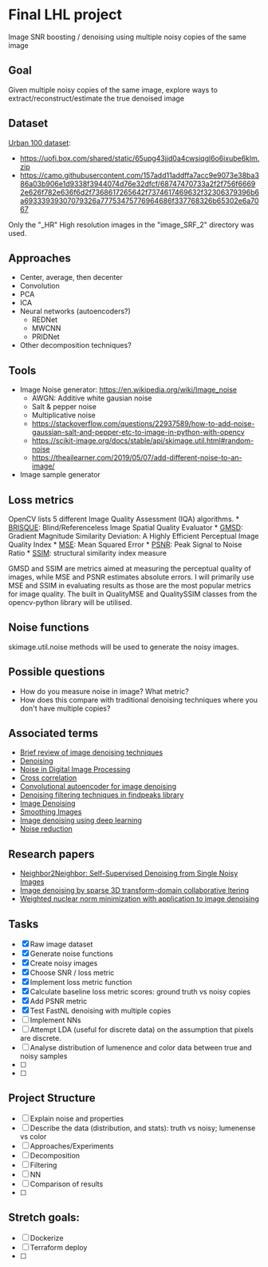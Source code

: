 # Final LHL project

Image SNR boosting / denoising using multiple noisy copies of the same image
## Goal
Given multiple noisy copies of the same image, explore ways to extract/reconstruct/estimate the true denoised image


## Dataset
[Urban 100 dataset](https://github.com/jbhuang0604/SelfExSR):
* https://uofi.box.com/shared/static/65upg43jjd0a4cwsiqgl6o6ixube6klm.zip
* https://camo.githubusercontent.com/157add11addffa7acc9e9073e38ba386a03b906e1d9338f3944074d76e32dfcf/68747470733a2f2f756f66692e626f782e636f6d2f7368617265642f7374617469632f32306379396b6a69333939307079326a77753475776964686f337768326b65302e6a7067

Only the "_HR" High resolution images in the "image_SRF_2" directory was used.

## Approaches
* Center, average, then decenter
* Convolution
* PCA
* ICA
* Neural networks (autoencoders?)
    * REDNet
    * MWCNN
    * PRIDNet
* Other decomposition techniques?

## Tools
* Image Noise generator: https://en.wikipedia.org/wiki/Image_noise
    * AWGN: Additive white gausian noise
    * Salt & pepper noise
    * Multiplicative noise
    * https://stackoverflow.com/questions/22937589/how-to-add-noise-gaussian-salt-and-pepper-etc-to-image-in-python-with-opencv
    * https://scikit-image.org/docs/stable/api/skimage.util.html#random-noise
    * https://theailearner.com/2019/05/07/add-different-noise-to-an-image/  
* Image sample generator

## Loss metrics
OpenCV lists 5 different Image Quality Assessment (IQA) algorithms.
    * [BRISQUE](https://learnopencv.com/image-quality-assessment-brisque/): Blind/Referenceless Image Spatial Quality Evaluator
    * [GMSD](http://www4.comp.polyu.edu.hk/~cslzhang/IQA/GMSD/GMSD.htm): Gradient Magnitude Similarity Deviation: A Highly Efficient Perceptual Image Quality Index
    * [MSE](https://en.wikipedia.org/wiki/Mean_squared_error): Mean Squared Error
    * [PSNR](https://en.wikipedia.org/wiki/Peak_signal-to-noise_ratio): Peak Signal to Noise Ratio
    * [SSIM](https://en.wikipedia.org/wiki/Structural_similarity): structural similarity index measure

GMSD and SSIM are metrics aimed at measuring the perceptual quality of images, while MSE and PSNR estimates absolute errors.
I will primarily use MSE and SSIM in evaluating results as those are the most popular metrics for image quality.
The built in QualityMSE and QualitySSIM classes from the opencv-python library will be utilised.

## Noise functions
skimage.util.noise methods will be used to generate the noisy images.

## Possible questions
* How do you measure noise in image? What metric?
* How does this compare with traditional denoising techniques where you don't have multiple copies?
## Associated terms
* [Brief review of image denoising techniques](https://vciba.springeropen.com/articles/10.1186/s42492-019-0016-7)
* [Denoising](https://www.iosrjournals.org/iosr-jece/papers/Vol.%2011%20Issue%201/Version-1/L011117884.pdf)
* [Noise in Digital Image Processing](https://medium.com/image-vision/noise-in-digital-image-processing-55357c9fab71)
* [Cross correlation](https://en.wikipedia.org/wiki/Cross-correlation)
* [Convolutional autoencoder for image denoising](https://keras.io/examples/vision/autoencoder/)
* [Denoising filtering techniques in findpeaks library](https://erdogant.github.io/findpeaks/pages/html/Denoise.html)
* [Image Denoising](https://docs.opencv.org/3.4/d5/d69/tutorial_py_non_local_means.html)
* [Smoothing Images](https://docs.opencv.org/3.4/d4/d13/tutorial_py_filtering.html)
* [Image denoising using deep learning](https://towardsai.net/p/deep-learning/image-de-noising-using-deep-learning)
* [Noise reduction](https://en.wikipedia.org/wiki/Noise_reduction#Removal)

## Research papers
* [Neighbor2Neighbor: Self-Supervised Denoising from Single Noisy Images](https://arxiv.org/pdf/2101.02824.pdf)
* [Image denoising by sparse 3D transform-domain collaborative ltering](https://webpages.tuni.fi/foi/GCF-BM3D/BM3D_TIP_2007.pdf)
* [Weighted nuclear norm minimization with application to image denoising](https://www4.comp.polyu.edu.hk/~cslzhang/paper/WNNM.pdf)


## Tasks
- [x] Raw image dataset
- [x] Generate noise functions
- [x] Create noisy images
- [x] Choose SNR / loss metric
- [x] Implement loss metric function
- [x] Calculate baseline loss metric scores: ground truth vs noisy copies
- [x] Add PSNR metric
- [x] Test FastNL denoising with multiple copies
- [ ] Implement NNs
- [ ] Attempt LDA (useful for discrete data) on the assumption that pixels are discrete.
- [ ] Analyse distribution of lumenence and color data between true and noisy samples
- [ ] 
- [ ] 

## Project Structure
- [ ] Explain noise and properties
- [ ] Describe the data (distribution, and stats): truth vs noisy; lumenense vs color
- [ ] Approaches/Experiments
- [ ] Decomposition
- [ ] Filtering
- [ ] NN
- [ ] Comparison of results
- [ ] 


## Stretch goals:
- [ ] Dockerize
- [ ] Terraform deploy
- [ ] 


